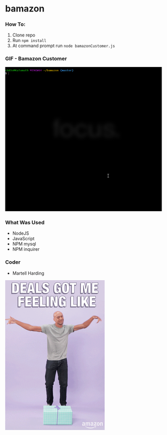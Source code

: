 # bamazon

### How To:

1. Clone repo
2. Run `npm install`
3. At command prompt run `node bamazonCustomer.js`

### GIF - Bamazon Customer

![Bamazon](https://github.com/Kalamath/bamazon/blob/master/assets/bamazonCustomer.gif)

### What Was Used

* NodeJS
* JavaScript
* NPM mysql
* NPM inquirer

### Coder

* Martell Harding

![greatDeals](https://github.com/Kalamath/bamazon/blob/master/assets/greatdeals.gif)
